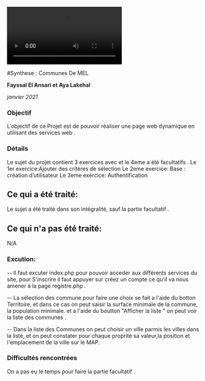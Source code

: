 
![Demo](https://github.com/fayssalElAnsari/French-regions-cities-guide-website/blob/main/final_product.mp4)


#Synthese : Communes De MEL

**Fayssal El Ansari et Aya Lakehal**

*janvier 2021*

### Objectif
L'objectif de ce Projet est de pouvoir réaliser une page web dynamique en utilisant des services web .



### Détails
Le sujet du projet contient 3 exercices avec et le 4eme a été facultatifs .
Le 1er exercice:Ajouter des critères de sélection
Le 2eme exercice: Base : création d’utilisateur
Le 3eme exercice: Authentification

## Ce qui a été traité:
Le sujet a été traité dans son intégralité, sauf la partie facultatif .

## Ce qui n'a pas été traité:
N/A


### Excution:

-- Il faut excuter index.php pour pouvoir acceder aux différents services du site, pour S'inscrire il faut appuyer sur créez un compte ce qu'il va nous amener à la page registre.php .

-- La sélection des commune pour faire une choix se fait a l'aide du botton Territoire, et dans ce cas on peut saisir la surface minimale de la commune, la population minimale. et a l'aide du boutton "Afficher la liste " on peut voir la liste des communes .

-- Dans la liste des Communes on peut choisir un ville parmis les villes dans la liste, et on peut constater pour chaque proprité sa valeur,la position et l'emplacement de la ville sur le MAP. 

### Difficultés rencontrées

On a pas eu le temps pour faire la partie facultatif . 





